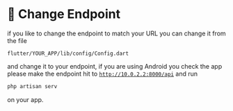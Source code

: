 # 🚀 Change Endpoint

if you like to change the endpoint to match your URL you can change it from the file

```
flutter/YOUR_APP/lib/config/Config.dart
```

and change it to your endpoint, if you are using Android you check the app please make the endpoint hit to [`http://10.0.2.2:8000/api`](http://10.0.2.2:8000/api) and run&#x20;

```bash
php artisan serv
```

on your app.
